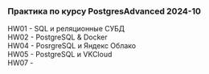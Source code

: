 ### Практика по курсу PostgresAdvanced 2024-10

HW01 - SQL и реляционные СУБД<br>
HW02 - PostgreSQL & Docker<br>
HW04 - PosrgreSQL и Яндекс Облако<br> 
HW05 - PostgreSQL и VKCloud<br>
HW07 - 